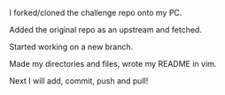 I forked/cloned the challenge repo onto my PC.

Added the original repo as an upstream and fetched.

Started working on a new branch. 

Made my directories and files, wrote my README in vim. 

Next I will add, commit, push and pull!
